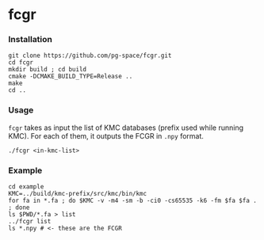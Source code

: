 # fcgr

### Installation
```
git clone https://github.com/pg-space/fcgr.git
cd fcgr
mkdir build ; cd build
cmake -DCMAKE_BUILD_TYPE=Release ..
make
cd ..
```

### Usage
`fcgr` takes as input the list of KMC databases (prefix used while running KMC).
For each of them, it outputs the FCGR in `.npy` format.

```
./fcgr <in-kmc-list>
```

### Example
```
cd example
KMC=../build/kmc-prefix/src/kmc/bin/kmc
for fa in *.fa ; do $KMC -v -m4 -sm -b -ci0 -cs65535 -k6 -fm $fa $fa . ; done
ls $PWD/*.fa > list
../fcgr list
ls *.npy # <- these are the FCGR
```